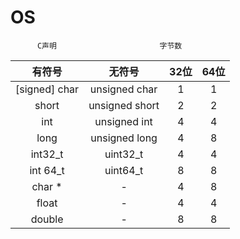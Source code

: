 # OS

          C声明                       字节数   
          
| 有符号          |        无符号      |    32位   |      64位 | 
| :------------: | :---------------: | :-------: | :------: |
| [signed] char  |  unsigned char    |     1     |      1   |
|  short         |    unsigned short |   2       |      2   |
| int            |   unsigned int    |   4       |      4   |
|  long          |   unsigned long   |   4       |      8   |
| int32_t        |    uint32_t       |   4       |      4   |
| int 64_t       |    uint64_t       | 8         |      8   |
| char *         |       -           |    4      |      8   |
| float          |       -           |  4        |      4   |
| double         |       -           |       8   |      8   |
